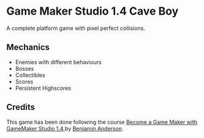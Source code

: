 # Game Maker Studio 1.4 Cave Boy
A complete platform game with pixel perfect collisions.

## Mechanics
- Enemies with different behaviours
- Bosses
- Collectibles
- Scores
- Persistent Highscores

## Credits
This game has been done following the course [Become a Game Maker with GameMaker Studio 1.4 ][course] by [Benjamin Anderson].

[//]: # (References to sites)
[course]: <https://www.udemy.com/make-a-game-and-learn-to-code-in-gamemaker-studio/>
[Benjamin Anderson]: <https://www.udemy.com/user/benjamin241/>
